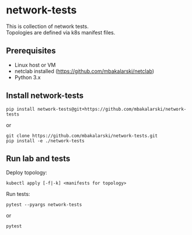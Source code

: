 # network-tests

This is collection of network tests.<br>
Topologies are defined via k8s manifest files.

## Prerequisites
* Linux host or VM
* netclab installed (https://github.com/mbakalarski/netclab)
* Python 3.x

## Install network-tests
```
pip install network-tests@git+https://github.com/mbakalarski/network-tests
```
or
```
git clone https://github.com/mbakalarski/network-tests.git
pip install -e ./network-tests
```

## Run lab and tests
Deploy topology:
```
kubectl apply [-f|-k] <manifests for topology>
```

Run tests:
```
pytest --pyargs network-tests
```
or
```
pytest
``` 
